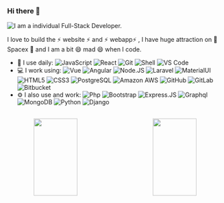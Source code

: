 ### Hi there 👋

![I am a individual Full-Stack Developer.](https://chalkncheese.co.nz/wp-content/uploads/2021/04/Kooger-Co-Chalk-n-Cheese-Web-Development.jpg)

I love to build the ⚡ website ⚡ and ⚡ webapp⚡ , I have huge attraction on 🔭 Spacex 🔭 and I am a bit 😄 mad 😄 when I code.

- 🚀 I use daily:
  ![JavaScript](https://img.shields.io/badge/-JavaScript-black?style=plastic&logo=javascript)
  ![React](https://img.shields.io/badge/-ReactJs-61DAFB?logo=react&logoColor=white&style=plastic)
  ![Git](https://img.shields.io/badge/-Git-black?style=plastic&logo=git)
  ![Shell](https://img.shields.io/badge/-Shell-blasck?style=plastic&logo=Shell)
  ![VS Code](https://img.shields.io/badge/-VS%20Code-007ACC?style=plastic&logo=visual-studio-code)
- 💻 I work using:
  ![Vue](https://img.shields.io/badge/-VueJS-4FC08D?logo=Vue.js&style=plastic&logoColor=white)
  ![Angular](https://img.shields.io/badge/-Angular-DD0031?logo=Angular&style=plastic)
  ![Node.JS](https://img.shields.io/badge/-Node.JS-black?style=plastic&logo=Node.js) 
  ![Laravel](https://img.shields.io/badge/-Laravel-FF2D20?logo=laravel&logoColor=white&style=plastic)
  ![MaterialUI](https://img.shields.io/badge/-MatrialUI-0081CB?style=plastic&logo=material-UI)
  ![HTML5](https://img.shields.io/badge/-HTML5-E34F26?style=plastic&logo=html5&logoColor=white)
  ![CSS3](https://img.shields.io/badge/-CSS3-1572B6?style=plastic&logo=css3)
  ![PostgreSQL](https://img.shields.io/badge/-PostgreSQL-336791?style=plastic&logo=postgresql)
  ![Amazon AWS](https://img.shields.io/badge/Amazon%20AWS-232F3E?style=plastic&logo=amazon-aws)
  ![GitHub](https://img.shields.io/badge/-GitHub-181717?style=plastic&logo=github)
  ![GitLab](https://img.shields.io/badge/-GitLab-FCA121?style=plastic&logo=gitlab)  
  ![Bitbucket](https://img.shields.io/badge/-Bitbucket-0052CC?logo=Bitbucket&style=plastic)
- ⚙️ I also use and work: ![Php](https://img.shields.io/badge/-php-394989?style=plastic&logo=php)
  ![Bootstrap](https://img.shields.io/badge/-Bootstrap-563D7C?style=plastic&logo=bootstrap)
  ![Express.JS](https://img.shields.io/badge/-Express.JS-c7b198?style=plastic&logo=Express.JS) 
  ![Graphql](https://img.shields.io/badge/-Graphql-E10098?style=plastic&logo=Graphql)
  ![MongoDB](https://img.shields.io/badge/-MongoDB-black?style=plastic&logo=mongodb)
  ![Python](https://img.shields.io/badge/-Python-8fcfd1?style=plastic&logo=Python)
  ![Django](https://img.shields.io/badge/-Django-092E20?style=plastic&logo=Django)

##
<!--
<p align="center">
  <a href="https://github.com/shadowbq?tab=followers">
    <img src="https://img.shields.io/github/followers/shadowbq?label=Followers&logo=GitHub&style=for-the-badge" alt="GitHub badge" />
  </a>
  <a href="http://twitter.com/shadowbq">
    <img src="https://img.shields.io/twitter/follow/shadowbq?label=Twitter&logo=twitter&style=for-the-badge" />
  </a>
    <a href="https://linkedin.com/shadowbq">
    <img src="https://img.shields.io/badge/linkedin-shadowbq-blue?style=for-the-badge" alt="LInkedin badge" />
  </a>
</p>
-->

<div align=center>
<a href="#" title="Go to Source">
      <img height="180em" align="left" width="45%" src="https://github-readme-stats.vercel.app/api?username=USDev09&show_icons=true&theme=react&border_color=00dafb&include_all_commits=true"/>
 </a>
<a href="#" title="Go to Source">
      <img height="180em" width="45%" align="right" src="http://github-readme-streak-stats.herokuapp.com?user=USDev09&theme=react&border=00dafb&fire=DDB80F"/>
 </a>
</div>


<!--
[![Top Langs](https://github-readme-stats.vercel.app/api/top-langs/?username=USDev09&layout=compact&theme=react)](https://github.com/anuraghazra/github-readme-stats)


---
### Github Skyline
<a href="https://skyline.github.com/USDev09/2020" title="2020 GitHub Skyline"><img src="https://skyline.github.com/BlackStar53/2020.png" alt="2020 GitHub Skyline" width="50%" /></a>
-->
